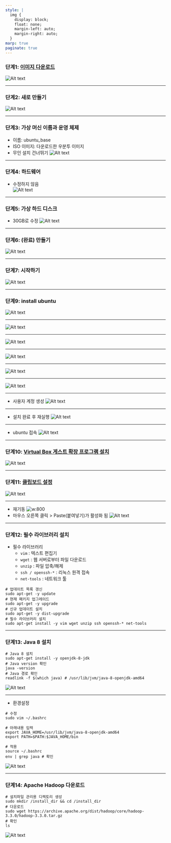 ```yaml
---
style: |
  img {
    display: block;
    float: none;
    margin-left: auto;
    margin-right: auto;
  }
marp: true
paginate: true
--- 
```

### 단계1: [이미지 다운로드](https://releases.ubuntu.com/focal/)
![Alt text](./img/image.png)

---
### 단계2: 새로 만들기 
![Alt text](./img/image-1.png)

---
### 단계3: 가상 머신 이름과 운영 체제 
- 이름: ubuntu_base
- ISO 이미지: 다운로드한 우분투 이미지
- 무인 설치 건너뛰기 
![Alt text](./img/image-2.png)

---
### 단계4: 하드웨어 
- 수정하지 않음  
![Alt text](./img/image-3.png)

---
### 단계5: 가상 하드 디스크 
- 30GB로 수정 
![Alt text](./img/image-4.png)

---
### 단계6: (완료) 만들기
![Alt text](./img/image-5.png)

---
### 단계7: 시작하기 
![Alt text](./img/image-6.png)

---
### 단계9: install ubuntu
![Alt text](./img/image-7.png)

---
![Alt text](./img/image-8.png)

---
![Alt text](./img/image-9.png)

---
![Alt text](./img/image-10.png)

---
![Alt text](./img/image-11.png)

---
![Alt text](./img/image-12.png)

---
- 사용자 계정 생성
![Alt text](./img/image-13.png)

---
- 설치 완료 후 재실행
![Alt text](./img/image-14.png)

---
- ubuntu 접속 
![Alt text](./img/image-15.png)

---
### 단계10: [Virtual Box 게스트 확장 프로그램 설치](https://sidepower.tistory.com/43) 
![Alt text](./img/image-16.png)

---
### 단계11: [클립보드 설정](https://sidepower.tistory.com/61)
![Alt text](./img/image-17.png)

---
- 재기동 
![w:800](./img/image-18.png)
- 마우스 오른쪽 클릭 > Paste(붙여넣기)가 활성화 됨 
![Alt text](./img/image-19.png)

---
### 단계12: 필수 라이브러리 설치 
- 필수 라이브러리
  - `vim` : 텍스트 편집기 
  - `wget` : 웹 서버로부터 파일 다운로드
  - `unzip` : 파일 압축/해제
  - `ssh / openssh-*` : 리눅스 원격 접속
  - `net-tools` : 네트워크 툴
```shell
# 업데이트 목록 갱신
sudo apt-get -y update
# 현재 패키지 업그레이드 
sudo apt-get -y upgrade
# 신규 업데이트 설치 
sudo apt-get -y dist-upgrade
# 필수 라이브러리 설치 
sudo apt-get install -y vim wget unzip ssh openssh-* net-tools
```
---
### 단계13: Java 8 설치 
```shell
# Java 8 설치 
sudo apt-get install -y openjdk-8-jdk
# Java version 확인 
java -version
# Java 경로 확인 
readlink -f $(which java) # /usr/lib/jvm/java-8-openjdk-amd64
```
![Alt text](./img/image-20.png)

---
- 환경설정 
```shell
# 수정 
sudo vim ~/.bashrc

# 아래내용 입력 
export JAVA_HOME=/usr/lib/jvm/java-8-openjdk-amd64
export PATH=$PATH:$JAVA_HOME/bin

# 적용
source ~/.bashrc
env | grep java # 확인  
```
![Alt text](./img/image-21.png)

---
### 단계14: Apache Hadoop 다운로드  
```shell
# 설치파일 관리용 디렉토리 생성
sudo mkdir /install_dir && cd /install_dir
# 다운로드 
sudo wget https://archive.apache.org/dist/hadoop/core/hadoop-3.3.0/hadoop-3.3.0.tar.gz
# 확인 
ls
```
![Alt text](./img/image-22.png)
